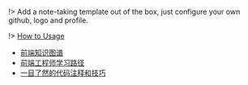 
!> Add a note-taking template out of the box, just configure your own github, logo and profile.

!> [How to Usage](https://github.com/Rain120/study-notes/tree/note-template)

- [前端知识图谱](knowledge-map/fe_knowledge_map.md)
- [前端工程师学习路径](knowledge-map/feer.md)
- [一目了然的代码注释和技巧](knowledge-map/code-annotation.md)

